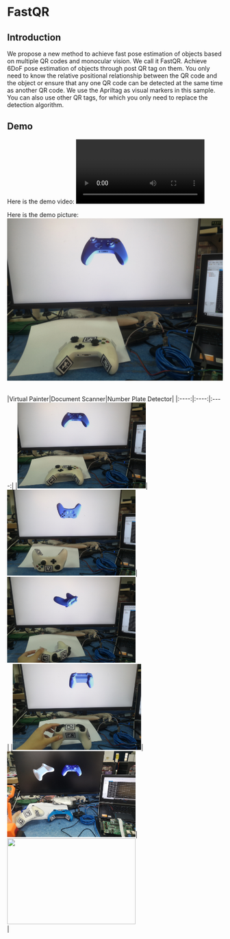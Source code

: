 # FastQR
## Introduction
We propose a new method to achieve fast pose estimation of objects based on multiple QR codes and monocular vision. We call it FastQR. Achieve 6DoF pose estimation of objects through post QR tag on them. You only need to know the relative positional relationship between the QR code and the object or ensure that any one QR code can be detected at the same time as another QR code.
We use the Apriltag as visual markers in this sample. You can also use other QR tags, for which you only need to replace the detection algorithm.
## Demo
Here is the demo video:
<video src="https://github.com/Fater20/FastQR/blob/main/video/Demo%20Video.mp4" controls="controls">
Your user agent does not support the HTML5 Video element.
</video>

Here is the demo picture:
![image](https://github.com/Fater20/FastQR/blob/main/image/Demo%20picture1.jpg)

</br>
|Virtual Painter|Document Scanner|Number Plate Detector|
|:----:|:----:|:----:|
|<img src="https://github.com/Fater20/FastQR/blob/main/image/Demo%20picture1.jpg" width="300" height="200" />|<img src="https://github.com/Fater20/FastQR/blob/main/image/Demo%20picture2.jpg" width="300" height="200" />|<img src="https://github.com/Fater20/FastQR/blob/main/image/Demo%20picture3.jpg" width="300" height="200" /> </br>|
|<img src="https://github.com/Fater20/FastQR/blob/main/image/Demo%20picture4.jpg" width="300" height="200" />|<img src="https://github.com/Fater20/FastQR/blob/main/image/Demo%20picture5.jpg" width="300" height="200" />|<img src="https://github.com/Fater20/FastQR/blob/main/image/Demo%20picture6.jpg" width="300" height="200" /> </br>|